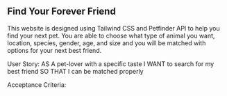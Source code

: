 ## Find Your Forever Friend

This website is designed using Tailwind CSS and Petfinder API to help you find your next pet. You are able to choose what type of animal you want, location, species, gender, age, and size and you will be matched with options for your next best friend.

User Story:
AS A pet-lover with a specific taste
I WANT to search for my best friend
SO THAT I can be matched properly

Acceptance Criteria:
